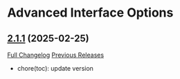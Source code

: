 # Advanced Interface Options

## [2.1.1](https://github.com/Stanzilla/AdvancedInterfaceOptions/tree/2.1.1) (2025-02-25)
[Full Changelog](https://github.com/Stanzilla/AdvancedInterfaceOptions/compare/2.1.0...2.1.1) [Previous Releases](https://github.com/Stanzilla/AdvancedInterfaceOptions/releases)

- chore(toc): update version  
